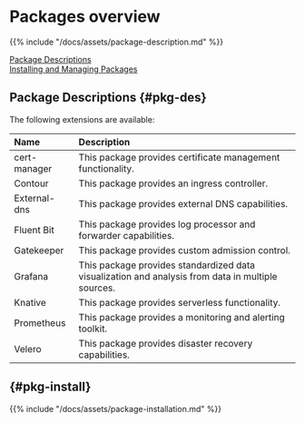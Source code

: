 # Packages overview

{{% include "/docs/assets/package-description.md" %}}

[Package Descriptions](#pkg-des)  
[Installing and Managing Packages](#pkg-install)

## Package Descriptions {#pkg-des}

The following extensions are available: 

|Name|Description| 
|:------------------------ |:--- |
|cert-manager |This package provides certificate management functionality.|
|Contour|This package provides an ingress controller. |
|External-dns |This package provides external DNS capabilities.|
|Fluent Bit|This package provides log processor and forwarder capabilities.|
|Gatekeeper|This package provides custom admission control.|
|Grafana|This package provides standardized data visualization and analysis from data in multiple sources.|
|Knative|This package provides serverless functionality.|
|Prometheus|This package provides a monitoring and alerting toolkit.|
|Velero|This package provides disaster recovery capabilities.|

## {#pkg-install}
{{% include "/docs/assets/package-installation.md" %}}
